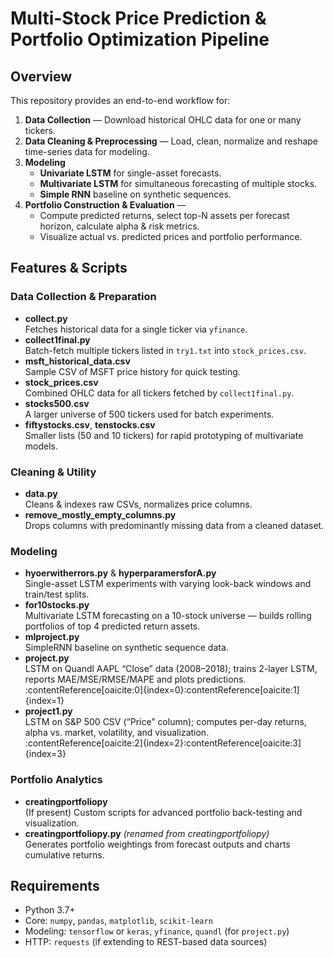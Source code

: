 # Multi-Stock Price Prediction & Portfolio Optimization Pipeline

## Overview

This repository provides an end-to-end workflow for:

1. **Data Collection** — Download historical OHLC data for one or many tickers.
2. **Data Cleaning & Preprocessing** — Load, clean, normalize and reshape time-series data for modeling.
3. **Modeling**  
   - **Univariate LSTM** for single-asset forecasts.  
   - **Multivariate LSTM** for simultaneous forecasting of multiple stocks.  
   - **Simple RNN** baseline on synthetic sequences.  
4. **Portfolio Construction & Evaluation** —  
   - Compute predicted returns, select top-N assets per forecast horizon, calculate alpha & risk metrics.  
   - Visualize actual vs. predicted prices and portfolio performance.  

## Features & Scripts

### Data Collection & Preparation

- **collect.py**  
  Fetches historical data for a single ticker via `yfinance`.  
- **collect1final.py**  
  Batch-fetch multiple tickers listed in `try1.txt` into `stock_prices.csv`.  
- **msft_historical_data.csv**  
  Sample CSV of MSFT price history for quick testing.  
- **stock_prices.csv**  
  Combined OHLC data for all tickers fetched by `collect1final.py`.  
- **stocks500.csv**  
  A larger universe of 500 tickers used for batch experiments.  
- **fiftystocks.csv**, **tenstocks.csv**  
  Smaller lists (50 and 10 tickers) for rapid prototyping of multivariate models.  

### Cleaning & Utility

- **data.py**  
  Cleans & indexes raw CSVs, normalizes price columns.  
- **remove_mostly_empty_columns.py**  
  Drops columns with predominantly missing data from a cleaned dataset.  

### Modeling

- **hyoerwitherrors.py** & **hyperparamersforA.py**  
  Single-asset LSTM experiments with varying look-back windows and train/test splits.  
- **for10stocks.py**  
  Multivariate LSTM forecasting on a 10-stock universe — builds rolling portfolios of top 4 predicted return assets.  
- **mlproject.py**  
  SimpleRNN baseline on synthetic sequence data.  
- **project.py**  
  LSTM on Quandl AAPL “Close” data (2008–2018); trains 2-layer LSTM, reports MAE/MSE/RMSE/MAPE and plots predictions. :contentReference[oaicite:0]{index=0}:contentReference[oaicite:1]{index=1}  
- **project1.py**  
  LSTM on S&P 500 CSV (“Price” column); computes per-day returns, alpha vs. market, volatility, and visualization. :contentReference[oaicite:2]{index=2}:contentReference[oaicite:3]{index=3}  

### Portfolio Analytics

- **creatingportfoliopy**  
  (If present) Custom scripts for advanced portfolio back-testing and visualization.  
- **creatingportfoliopy.py** *(renamed from creatingportfoliopy)*  
  Generates portfolio weightings from forecast outputs and charts cumulative returns.  

## Requirements

- Python 3.7+  
- Core: `numpy`, `pandas`, `matplotlib`, `scikit-learn`  
- Modeling: `tensorflow` or `keras`, `yfinance`, `quandl` (for `project.py`)  
- HTTP: `requests` (if extending to REST-based data sources)  
